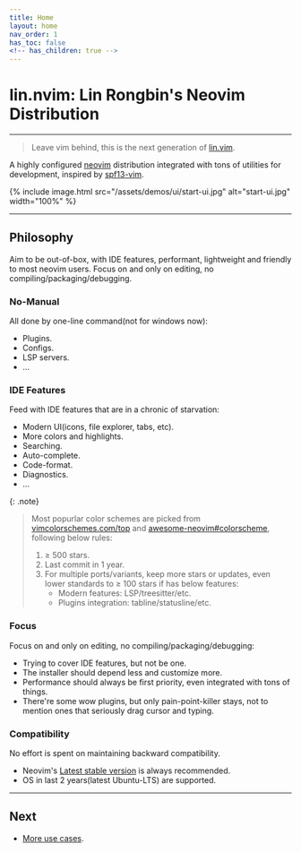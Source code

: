 ```yaml
---
title: Home
layout: home
nav_order: 1
has_toc: false
<!-- has_children: true -->
---
```


# lin.nvim: Lin Rongbin's Neovim Distribution

---

> Leave vim behind, this is the next generation of [lin.vim](https://github.com/linrongbin16/lin.vim).

A highly configured [neovim](https://neovim.io/) distribution integrated with tons of utilities for development, inspired by [spf13-vim](https://github.com/spf13/spf13-vim).

<!-- {% include youtube.html id="zCfSekdZiIg" %} -->

{% include image.html src="/assets/demos/ui/start-ui.jpg" alt="start-ui.jpg" width="100%" %}

---

## Philosophy

Aim to be out-of-box, with IDE features, performant, lightweight and friendly to most neovim users. Focus on and only on editing, no compiling/packaging/debugging.

### No-Manual

All done by one-line command(not for windows now):

- Plugins.
- Configs.
- LSP servers.
- ...

### IDE Features

Feed with IDE features that are in a chronic of starvation:

- Modern UI(icons, file explorer, tabs, etc).
- More colors and highlights.
- Searching.
- Auto-complete.
- Code-format.
- Diagnostics.
- ...

{: .note}

> Most popurlar color schemes are picked from [vimcolorschemes.com/top](https://vimcolorschemes.com/top) and [awesome-neovim#colorscheme](https://www.trackawesomelist.com/rockerBOO/awesome-neovim/readme/#colorscheme), following below rules:
>
> 1. &ge; 500 stars.
> 2. Last commit in 1 year.
> 3. For multiple ports/variants, keep more stars or updates, even lower standards to &ge; 100 stars if has below features:
>    - Modern features: LSP/treesitter/etc.
>    - Plugins integration: tabline/statusline/etc.

### Focus

Focus on and only on editing, no compiling/packaging/debugging:

- Trying to cover IDE features, but not be one.
- The installer should depend less and customize more.
- Performance should always be first priority, even integrated with tons of things.
- There're some wow plugins, but only pain-point-killer stays, not to mention ones that seriously drag cursor and typing.

### Compatibility

No effort is spent on maintaining backward compatibility.

- Neovim's [Latest stable version](https://github.com/neovim/neovim/wiki/Installing-Neovim) is always recommended.
- OS in last 2 years(latest Ubuntu-LTS) are supported.

---

## Next

- [More use cases](/lin.nvim.dev/docs/demo).
